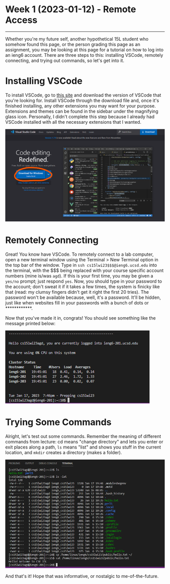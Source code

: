 # Week 1 (2023-01-12) - Remote Access

---


Whether you're my future self, another hypothetical 15L student who somehow found this page, or the person grading this page as an assignment, you may be looking at this page for a tutorial on how to log into an ieng6 account. There are three steps to this: installing VSCode, remotely connecting, and trying out commands, so let's get into it.

# Installing VSCode

To install VSCode, go to [this site](https://code.visualstudio.com/) and download the version of VSCode that you're looking for. Install VSCode through the download file and, once it's finished installing, any other extensions you may want for your purpose. Extensions and themes can be found in the sidebar under the magnifying glass icon. Personally, I didn't complete this step because I already had VSCode installed with all the necessary extensions that I wanted.

![Image](downloadingvscode.png)

# Remotely Connecting

Great! You know have VSCode. To remotely connect to a lab computer, open a new terminal window using the Terminal > New Terminal option in the top bar of the window. Type in `ssh cs15lwi23$$$@ieng6.ucsd.edu` into the terminal, with the $$$ being replaced with your course specific account numbers (mine is/was `agd`). If this is your first time, you may be given a `yes/no` prompt; just respond `yes`. Now, you should type in your password to the account; don't sweat it if it takes a few times, the system is finicky like that (read: my clumsy fingers didn't get it right the first 20 tries). The password won't be available because, well, it's a password. It'll be hidden, just like when websites fill in your passwords with a bunch of dots or \*\*\*\*\*\*\*\*\*\*\*\*.

Now that you've made it in, congrats! You should see something like the message printed below:

![Image](terminal.png)

# Trying Some Commands

Alright, let's test out some commands. Remember the meaning of different commands from lecture: cd means "change directory" and lets you enter or exit places along a path, `ls` means "list" and shows you stuff in the current location, and `mkdir` creates a directory (makes a folder).

![Image](commandsexample.png)

And that's it! Hope that was informative, or nostalgic to me-of-the-future.
